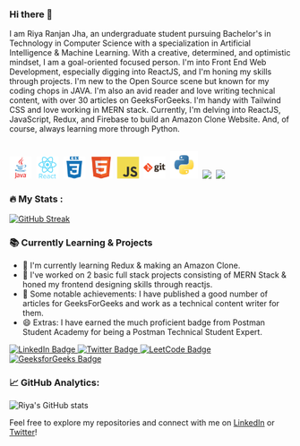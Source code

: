 ### Hi there 👋

I am Riya Ranjan Jha, an undergraduate student pursuing Bachelor's in Technology in Computer Science with a specialization in Artificial Intelligence & Machine Learning. With a creative, determined, and optimistic mindset, I am a goal-oriented focused person.  I'm into Front End Web Development, especially digging into ReactJS, and I'm honing my skills through projects. I'm new to the Open Source scene but known for my coding chops in JAVA. I'm also an avid reader and love writing technical content, with over 30 articles on GeeksForGeeks. I'm handy with Tailwind CSS and love working in MERN stack. Currently, I'm delving into ReactJS, JavaScript, Redux, and Firebase to build an Amazon Clone Website. And, of course, always learning more through Python. 



<br>
<!-- Languages & Tools Section -->
<div>
  <img src="https://github.com/devicons/devicon/blob/master/icons/java/java-original-wordmark.svg" title="Java" alt="Java" width="40" height="40"/>&nbsp;
  <img src="https://github.com/devicons/devicon/blob/master/icons/react/react-original-wordmark.svg" title="React" alt="React" width="40" height="40"/>&nbsp;
  <img src="https://github.com/devicons/devicon/blob/master/icons/css3/css3-plain-wordmark.svg" title="CSS3" alt="CSS" width="40" height="40"/>&nbsp;
  <img src="https://github.com/devicons/devicon/blob/master/icons/html5/html5-original.svg" title="HTML5" alt="HTML" width="40" height="40"/>&nbsp;
  <img src="https://github.com/devicons/devicon/blob/master/icons/javascript/javascript-original.svg" title="JavaScript" alt="JavaScript" width="40" height="40"/>&nbsp;
  <img src="https://github.com/devicons/devicon/blob/master/icons/git/git-original-wordmark.svg" title="Git" alt="Git" width="40" height="40"/>&nbsp;
  <img width=50px src="https://raw.githubusercontent.com/github/explore/80688e429a7d4ef2fca1e82350fe8e3517d3494d/topics/python/python.png">&nbsp;
  <img width=50px src="https://upload.wikimedia.org/wikipedia/commons/1/18/C_Programming_Language.svg">&nbsp;
  <img width=50px src="https://brandslogos.com/wp-content/uploads/images/large/java-logo-1.png">&nbsp;
</div>


<!-- My Stats Section -->
### :fire: My Stats :

[![GitHub Streak](https://github-readme-streak-stats.herokuapp.com?user=riya-rjha&theme=dark)](https://git.io/streak-stats)


<!-- Learning & Projects Section -->
### :books: Currently Learning & Projects

- 🌱 I'm currently learning Redux & making an Amazon Clone.
- 🔭 I've worked on 2 basic full stack projects consisting of MERN Stack & honed my frontend designing skills through reactjs.
- 🚀 Some notable achievements: I have published a good number of articles for GeeksForGeeks and work as a technical content writer for them.
- 😄 Extras: I have earned the much proficient badge from Postman Student Academy for being a Postman Technical Student Expert.


<div id="badges">
  <a href="www.linkedin.com/in/riya-ranjan-jha-751688249">
    <img src="https://img.shields.io/badge/LinkedIn-blue?style=for-the-badge&logo=linkedin&logoColor=white" alt="LinkedIn Badge"/>
  </a>
  <a href="https://twitter.com/RiyaJha25892">
    <img src="https://img.shields.io/badge/Twitter-blue?style=for-the-badge&logo=twitter&logoColor=white" alt="Twitter Badge"/>
  </a>
  <!-- LeetCode Badge -->
  <a href="https://leetcode.com/riya-rjha/" target="_blank">
    <img src="https://img.shields.io/badge/LeetCode-FFA116?style=for-the-badge&logo=leetcode&logoColor=black" alt="LeetCode Badge"/>
  </a>
  <!-- GeeksforGeeks Badge -->
  <a href="https://auth.geeksforgeeks.org/user/riyarjha/?utm_source=geeksforgeeks&utm_medium=my_profile&utm_campaign=auth_user" target="_blank">
    <img src="https://img.shields.io/badge/GeeksforGeeks-0F9D58?style=for-the-badge&logo=geeksforgeeks&logoColor=white" alt="GeeksforGeeks Badge"/>
  </a>
</div>


### :chart_with_upwards_trend: GitHub Analytics:

![Riya's GitHub stats](https://github-readme-stats.vercel.app/api?username=riya-rjha&show_icons=true&theme=dark)


Feel free to explore my repositories and connect with me on [LinkedIn](www.linkedin.com/in/riya-ranjan-jha-751688249) or [Twitter](https://twitter.com/RiyaJha25892)!

